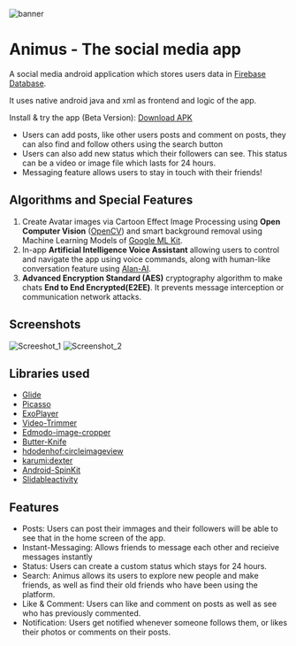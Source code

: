 ![banner](https://user-images.githubusercontent.com/42529024/198926355-20252b0a-fcce-403d-8d28-2b5ad71b2550.png)


 # Animus - The social media app

 A social media android application which stores users data in  [Firebase Database](https://firebase.google.com/docs/firestore).

 It uses native android java and xml as frontend and logic of the app.

 Install & try the app (Beta Version): [Download APK](https://drive.google.com/file/d/1uaQrCY0T1KIsdH7QdKkypd8PgIqXlwTy/view?usp=drivesdk)

 * Users can add posts, like other users posts and comment on posts, they can also find and follow others using the search button
 * Users can also add new status which their followers can see. This status can be a video or image file which lasts for 24 hours.
 * Messaging feature allows users to stay in touch with their friends!

 ## Algorithms and Special Features

1)	Create Avatar images via Cartoon Effect Image Processing using **Open Computer Vision** ([OpenCV](https://opencv.org/)) and smart background removal using Machine Learning Models of [Google ML Kit](https://developers.google.com/ml-kit).
2)	In-app **Artificial Intelligence Voice Assistant** allowing users to control and navigate the app using voice commands, along with human-like conversation feature using [Alan-AI](https://github.com/alan-ai).
3)	**Advanced Encryption Standard (AES)** cryptography algorithm to make chats **End to End Encrypted(E2EE)**. It prevents message interception or communication network attacks.



 ## Screenshots

![Screeshot_1](https://user-images.githubusercontent.com/42529024/198926752-693c765d-e8a0-4322-8a05-bb8b274cc602.png)
![Screenshot_2](https://user-images.githubusercontent.com/42529024/198926742-61272946-a468-42f8-bb3b-ae085d1bb005.png)



 ## Libraries used


 * [Glide](https://github.com/bumptech/glide)
 * [Picasso](https://github.com/square/picasso)
 * [ExoPlayer](https://github.com/google/ExoPlayer)
 * [Video-Trimmer](https://github.com/a914-gowtham/android-video-trimmer)
 * [Edmodo-image-cropper](https://github.com/ArthurHub/Android-Image-Cropper)
 * [Butter-Knife](https://github.com/JakeWharton/butterknife)
 * [hdodenhof:circleimageview](https://github.com/hdodenhof/CircleImageView)
 * [karumi:dexter](https://github.com/Karumi/Dexter)
 * [Android-SpinKit](https://github.com/ybq/Android-SpinKit)
  * [Slidableactivity](https://github.com/r0adkll/Slidr)




 ## Features

 -  Posts: Users can post their immages and their followers will be able to see that in the home screen of the app.
 -  Instant-Messaging: Allows friends to message each other and recieive messages instantly
 -  Status: Users can create a custom status which stays for 24 hours.
 -  Search: Animus allows its users to explore new people and make friends, as well as find their old friends who have been using the platform.
 -  Like & Comment: Users can like and comment on posts as well as see who has previously commented.
 -  Notification: Users get notified whenever someone follows them, or likes their photos or comments on their posts.
 
 

